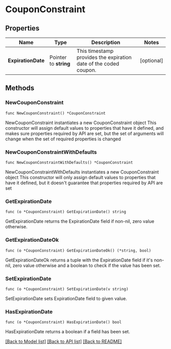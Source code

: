 # CouponConstraint

## Properties

Name | Type | Description | Notes
------------ | ------------- | ------------- | -------------
**ExpirationDate** | Pointer to **string** | This timestamp provides the expiration date of the coded coupon. | [optional] 

## Methods

### NewCouponConstraint

`func NewCouponConstraint() *CouponConstraint`

NewCouponConstraint instantiates a new CouponConstraint object
This constructor will assign default values to properties that have it defined,
and makes sure properties required by API are set, but the set of arguments
will change when the set of required properties is changed

### NewCouponConstraintWithDefaults

`func NewCouponConstraintWithDefaults() *CouponConstraint`

NewCouponConstraintWithDefaults instantiates a new CouponConstraint object
This constructor will only assign default values to properties that have it defined,
but it doesn't guarantee that properties required by API are set

### GetExpirationDate

`func (o *CouponConstraint) GetExpirationDate() string`

GetExpirationDate returns the ExpirationDate field if non-nil, zero value otherwise.

### GetExpirationDateOk

`func (o *CouponConstraint) GetExpirationDateOk() (*string, bool)`

GetExpirationDateOk returns a tuple with the ExpirationDate field if it's non-nil, zero value otherwise
and a boolean to check if the value has been set.

### SetExpirationDate

`func (o *CouponConstraint) SetExpirationDate(v string)`

SetExpirationDate sets ExpirationDate field to given value.

### HasExpirationDate

`func (o *CouponConstraint) HasExpirationDate() bool`

HasExpirationDate returns a boolean if a field has been set.


[[Back to Model list]](../README.md#documentation-for-models) [[Back to API list]](../README.md#documentation-for-api-endpoints) [[Back to README]](../README.md)


